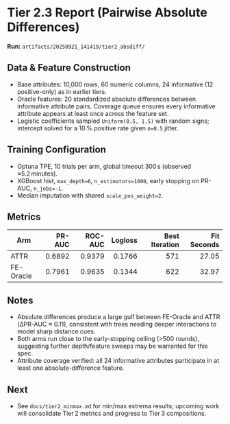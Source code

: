 # Tier 2.3 Report (Pairwise Absolute Differences)

**Run:** `artifacts/20250921_141419/tier2_absdiff/`

## Data & Feature Construction
- Base attributes: 10,000 rows, 60 numeric columns, 24 informative (12 positive-only) as in earlier tiers.
- Oracle features: 20 standardized absolute differences between informative attribute pairs. Coverage queue ensures every informative attribute appears at least once across the feature set.
- Logistic coefficients sampled `Uniform(0.5, 1.5)` with random signs; intercept solved for a 10 % positive rate given `σ=0.5` jitter.

## Training Configuration
- Optuna TPE, 10 trials per arm, global timeout 300 s (observed ≈5.2 minutes).
- XGBoost hist, `max_depth=6`, `n_estimators=1000`, early stopping on PR-AUC, `n_jobs=-1`.
- Median imputation with shared `scale_pos_weight=2`.

## Metrics

| Arm        | PR-AUC | ROC-AUC | Logloss | Best Iteration | Fit Seconds |
|------------|-------:|--------:|--------:|---------------:|------------:|
| ATTR       | 0.6892 | 0.9379  | 0.1766  | 571            | 27.05       |
| FE-Oracle  | 0.7961 | 0.9635  | 0.1344  | 622            | 32.97       |

## Notes
- Absolute differences produce a large gulf between FE-Oracle and ATTR (ΔPR-AUC ≈ 0.11), consistent with trees needing deeper interactions to model sharp distance cues.
- Both arms run close to the early-stopping ceiling (>500 rounds), suggesting further depth/feature sweeps may be warranted for this spec.
- Attribute coverage verified: all 24 informative attributes participate in at least one absolute-difference feature.

## Next
- See `docs/tier2_minmax.md` for min/max extrema results; upcoming work will consolidate Tier 2 metrics and progress to Tier 3 compositions.
